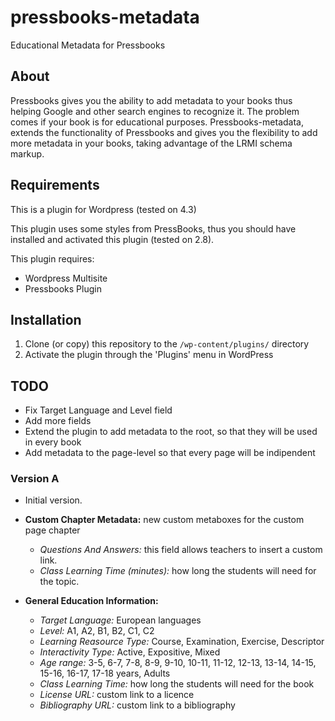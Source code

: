 # pressbooks-metadata
Educational Metadata for Pressbooks

## About
Pressbooks gives you the ability to add metadata to your books thus helping Google and other search engines to recognize it. 
The problem comes if your book is for educational purposes.
Pressbooks-metadata, extends the functionality of Pressbooks and gives you the flexibility to add more metadata in your books, 
taking advantage of the LRMI schema markup.

## Requirements
This is a plugin for Wordpress (tested on 4.3)

This plugin uses some styles from PressBooks, thus you should have installed and
activated this plugin (tested on 2.8).

This plugin requires:
* Wordpress Multisite
* Pressbooks Plugin

## Installation

1. Clone (or copy) this repository to the `/wp-content/plugins/` directory
1. Activate the plugin through the 'Plugins' menu in WordPress

## TODO

* Fix Target Language and Level field
* Add more fields
* Extend the plugin to add metadata to the root, so that they will be used in every book
* Add metadata to the page-level so that every page will be indipendent

### Version A
* Initial version.
  
* **Custom Chapter Metadata:** new custom metaboxes for the custom page chapter
  * _Questions And Answers:_ this field allows teachers to insert a custom link. 
  * _Class Learning Time (minutes):_ how long the students will need for the topic.
  
* **General Education Information:**
  * _Target Language:_ European languages
  * _Level:_ A1, A2, B1, B2, C1, C2
  * _Learning Reasource Type:_ Course, Examination, Exercise, Descriptor
  * _Interactivity Type:_ Active, Expositive, Mixed
  * _Age range:_ 3-5, 6-7, 7-8, 8-9, 9-10, 10-11, 11-12, 12-13, 13-14, 14-15, 15-16, 16-17, 17-18 years, Adults
  * _Class Learning Time:_ how long the students will need for the book
  * _License URL:_ custom link to a licence
  * _Bibliography URL:_ custom link to a bibliography
